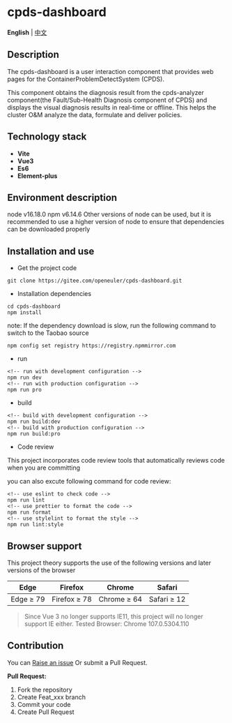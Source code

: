 # cpds-dashboard

**English** | [中文](./README.md)

## Description

The cpds-dashboard is a user interaction component that provides web pages for the ContainerProblemDetectSystem (CPDS).

This component obtains the diagnosis result from the cpds-analyzer component(the Fault/Sub-Health Diagnosis component of CPDS) and displays the visual diagnosis results in real-time or offline. This helps the cluster O&M analyze the data, formulate and deliver policies.

## Technology stack

- **Vite**
- **Vue3**
- **Es6**
- **Element-plus**

## Environment description

node v16.18.0
npm v6.14.6
Other versions of node can be used, but it is recommended to use a higher version of node to ensure that dependencies can be downloaded properly

## Installation and use

- Get the project code

```
git clone https://gitee.com/openeuler/cpds-dashboard.git
```

- Installation dependencies

```
cd cpds-dashboard
npm install
```

note: If the dependency download is slow, run the following command to switch to the Taobao source

```
npm config set registry https://registry.npmmirror.com
```

- run

```
<!-- run with development configuration -->
npm run dev
<!-- run with production configuration -->
npm run pro
```

- build

```
<!-- build with development configuration -->
npm run build:dev
<!-- build with production configuration -->
npm run build:pro
```

- Code review

This project incorporates code review tools that automatically reviews code when you are committing

you can also excute following command for code review:

```
<!-- use eslint to check code -->
npm run lint
<!-- use prettier to format the code -->
npm run format
<!-- use stylelint to format the style -->
npm run lint:style
```

## Browser support

This project theory supports the use of the following versions and later versions of the browser

| Edge      | Firefox      | Chrome      | Safari      |
| --------- | ------------ | ----------- | ----------- |
| Edge ≥ 79 | Firefox ≥ 78 | Chrome ≥ 64 | Safari ≥ 12 |

> Since Vue 3 no longer supports IE11, this project will no longer support IE either. Tested Browser: Chrome 107.0.5304.110

## Contribution

You can [Raise an issue](https://gitee.com/openeuler/cpds-dashboard/issues/new) Or submit a Pull Request.

**Pull Request:**

1. Fork the repository
2. Create Feat_xxx branch
3. Commit your code
4. Create Pull Request
